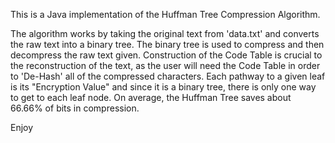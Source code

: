 This is a Java implementation of the Huffman Tree Compression Algorithm.

The algorithm works by taking the original text from 'data.txt' and converts the raw text into a binary tree. The binary tree is used to compress and then decompress the raw text given. Construction of the Code Table is crucial to the reconstruction of the text, as the user will need the Code Table in order to 'De-Hash' all of the compressed characters. Each pathway to a given leaf is its "Encryption Value" and since it is a binary tree, there is only one way to get to each leaf node. On average, the Huffman Tree saves about 66.66% of bits in compression.

Enjoy
